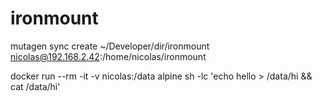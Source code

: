 # ironmount

mutagen sync create ~/Developer/dir/ironmount nicolas@192.168.2.42:/home/nicolas/ironmount

docker run --rm -it -v nicolas:/data alpine sh -lc 'echo hello > /data/hi && cat /data/hi'
